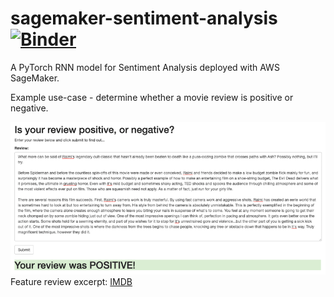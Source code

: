 # sagemaker-sentiment-analysis [![Binder](https://mybinder.org/badge_logo.svg)](https://mybinder.org/v2/gh/danwild/sagemaker-sentiment-analysis/master)
A PyTorch RNN model for Sentiment Analysis deployed with AWS SageMaker.

Example use-case - determine whether a movie review is positive or negative.

![Screenshot](/evil-dead-review.png?raw=true)
Feature review excerpt: [IMDB](https://www.imdb.com/review/rw0193331/?ref_=tt_urv)